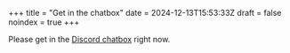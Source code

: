 +++
title = "Get in the chatbox"
date = 2024-12-13T15:53:33Z
draft = false
noindex = true
+++

Please get in the [Discord chatbox](https://discord.gg/4eHnAAUmFN) right now.
